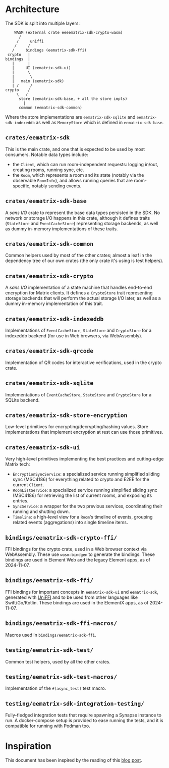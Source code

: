 # Architecture

The SDK is split into multiple layers:

```
    WASM (external crate eeeematrix-sdk-crypto-wasm)
      /
     /     uniffi
    /     /
   /     bindings (eematrix-sdk-ffi)
 crypto   |
bindings  |
   |      |
   |     UI (eematrix-sdk-ui)
   |      \
   |       \
   |   main (eematrix-sdk)
   | /     /
crypto    /
     \   /
      store (eematrix-sdk-base, + all the store impls)
        |
      common (eematrix-sdk-common)
```

Where the store implementations are `eematrix-sdk-sqlite` and `eematrix-sdk-indexeddb` as well as
`MemoryStore` which is defined in `eematrix-sdk-base`.

## `crates/eematrix-sdk`

This is the main crate, and one that is expected to be used by most consumers. Notable data types
include:

- the `Client`, which can run room-independent requests: logging in/out, creating rooms, running
  sync, etc.
- the `Room`, which represents a room and its state (notably via the observable `RoomInfo`), and
  allows running queries that are room-specific, notably sending events.

## `crates/eematrix-sdk-base`

A *sans I/O* crate to represent the base data types persisted in the SDK. No network or storage I/O
happens in this crate, although it defines traits (`StateStore` and `EventCacheStore`) representing
storage backends, as well as dummy in-memory implementations of these traits.

## `crates/eematrix-sdk-common`

Common helpers used by most of the other crates; almost a leaf in the dependency tree of our own
crates (the only crate it's using is test helpers).

## `crates/eematrix-sdk-crypto`

A *sans I/O* implementation of a state machine that handles end-to-end encryption for Matrix
clients. It defines a `CryptoStore` trait representing storage backends that will perform the
actual storage I/O later, as well as a dummy in-memory implementation of this trait.

## `crates/eematrix-sdk-indexeddb`

Implementations of `EventCacheStore`, `StateStore` and `CryptoStore` for a
indexeddb backend (for use in Web browsers, via WebAssembly).

## `crates/eematrix-sdk-qrcode`

Implementation of QR codes for interactive verifications, used in the crypto crate.

## `crates/eematrix-sdk-sqlite`

Implementations of `EventCacheStore`, `StateStore` and `CryptoStore` for a
SQLite backend.

## `crates/eematrix-sdk-store-encryption`

Low-level primitives for encrypting/decrypting/hashing values. Store implementations that
implement encryption at rest can use those primitives.

## `crates/eematrix-sdk-ui`

Very high-level primitives implementing the best practices and cutting-edge Matrix tech:

- `EncryptionSyncService`: a specialized service running simplified sliding sync (MSC4186) for
  everything related to crypto and E2EE for the current `Client`.
- `RoomListService`: a specialized service running simplified sliding sync (MSC4186) for
  retrieving the list of current rooms, and exposing its entries.
- `SyncService`: a wrapper for the two previous services, coordinating their running and shutting
  down.
- `Timeline`: a high-level view for a `Room`'s timeline of events, grouping related events
  (aggregations) into single timeline items.

## `bindings/eematrix-sdk-crypto-ffi/`

FFI bindings for the crypto crate, used in a Web browser context via WebAssembly. These use
`wasm-bindgen` to generate the bindings. These bindings are used in Element Web and the legacy
Element apps, as of 2024-11-07.

## `bindings/eematrix-sdk-ffi/`

FFI bindings for important concepts in `eematrix-sdk-ui` and `eematrix-sdk`, generated with
[UniFFI](https://github.com/mozilla/uniffi-rs) and to be used from other languages like
Swift/Go/Kotlin. These bindings are used in the ElementX apps, as of 2024-11-07.

## `bindings/eematrix-sdk-ffi-macros/`

Macros used in `bindings/eematrix-sdk-ffi`.

## `testing/eematrix-sdk-test/`

Common test helpers, used by all the other crates.

## `testing/eematrix-sdk-test-macros/`

Implementation of the `#[async_test]` test macro.

## `testing/eematrix-sdk-integration-testing/`

Fully-fledged integration tests that require spawning a Synapse instance to run. A docker-compose
setup is provided to ease running the tests, and it is compatible for running with Podman too.

# Inspiration

This document has been inspired by the reading of this [blog post](https://matklad.github.io/2021/02/06/ARCHITECTURE.md.html).
